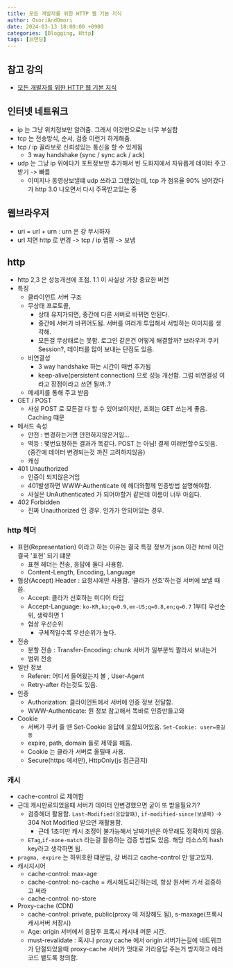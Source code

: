 ```yaml
---
title: 모든 개발자를 위한 HTTP 웹 기본 지식
author: OsoriAndOmori
date: 2024-03-13 18:00:00 +0900
categories: [Blogging, Http]
tags: [브랜딩]
---
```


## 참고 강의
- [모든 개발자를 위한 HTTP 웹 기본 지식](https://www.inflearn.com/course/http-%EC%9B%B9-%EB%84%A4%ED%8A%B8%EC%9B%8C%ED%81%AC/dashboard)

## 인터넷 네트워크
- ip 는 그냥 위치정보만 알려줌. 그래서 이것만으로는 너무 부실함
- tcp 는 전송방식, 순서, 검증 이런거 하게해줌.
- tcp / ip 꼴라보로 신뢰성있는 통신을 할 수 있게됨
  - 3 way handshake (sync / sync ack / ack)
- udp 는 그냥 ip 위에다가 포트정보만 추가해서 빈 도화지에서 자유롭게 데이터 주고받기 -> 빠름
  - 이미지나 동영상보낼떄 udp 쓰라고 그랬었는데, tcp 가 점유율 90% 넘어갔다가 http 3.0 나오면서 다시 주목받고있는 중

## 웹브라우저
- uri = url + urn : urn 은 걍 무시하자
- url 치면 http 로 변경 -> tcp / ip 랩핑 -> 보냄

## http
- http 2,3 은 성능개선에 초점. 1.1 이 사실상 가장 중요한 버전
- 특징
  - 클라이언트 서버 구조
  - 무상태 프로토콜,
    - 상태 유지가되면, 중간에 다른 서버로 바뀌면 안된다.
    - 중간에 서버가 바뀌어도됨. 서버를 여러개 투입해서 서빙하는 이미지를 생각해.
    - 모든걸 무상태로는 못함. 로그인 같은건 어떻게 해결할까? 브라우저 쿠키 Session?, 데이터를 많이 보내는 단점도 있음.
  - 비연결성
    - 3 way handshake 하는 시간이 매번 추가됨
    - keep-alive(persistent connection) 으로 성능 개선함. 그럼 비연결성 이라고 장점이라고 쓰면 될까..?
  - 메세지를 통해 주고 받음
- GET / POST
  - 사실 POST 로 모든걸 다 할 수 있어보이지만, 조회는 GET 쓰는게 좋음. Caching 떄문
- 메서드 속성
  - 안전 : 변경하는거면 안전하지않은거임...
  - 멱등 : 몇번요청하든 결과가 똑같다. POST 는 아님! 결제 여러번할수도잇음. (중간에 데이터 변경되는것 까진 고려하지않음)
  - 캐싱
- 401 Unauthorized
  - 인증이 되지않은거임
  - 401발생하면 WWW-Authenticate 에 헤더와함께 인증방법 설명해야함.
  - 사실은 UnAuthenticated 가 되어야할거 같은데 이름이 너무 아쉽다.
- 402 Forbidden
  - 진짜 Unauthorized 인 경우. 인가가 안되어있는 경우.

### http 헤더
- 표현(Representation) 이라고 하는 이유는 결국 특정 정보가 json 이건 html 이건 결국 '표현' 되기 떄문
  - 표현 헤더는 전송, 응답에 둘다 사용함.
  - Content-Length, Encoding, Language
- 협상(Accept) Header : 요청시에만 사용함. '클라가 선호'하는걸 서버에 보낼 때 씀.
  - Accept: 클라가 선호하는 미디어 타입
  - Accept-Language: `ko-KR,ko;q=0.9,en-US;q=0.8,en;q=0.7` 1부터 우선순위, 생략하면 1
  - 협상 우선순위
    - 구체적일수록 우선순위가 높다.
- 전송
  - 분할 전송 : Transfer-Encoding: chunk 서버가 일부분씩 짤라서 보내는거
  - 범위 전송
- 일반 정보
  - Referer: 어디서 들어왔는지 볼 , User-Agent
  - Retry-after 라는것도 있음.
- 인증
  - Authorization: 클라이언트에서 서버에 인증 정보 전달함.
  - WWW-Authenticate: 뭔 정보 참고해서 똑바로 인증만들고와
- Cookie
  - 서버가 쿠키 줄 떈 Set-Cookie 응답에 포함되어있음. `Set-Cookie: user=홍길동`
  - expire, path, domain 들로 제약을 해둠.
  - Cookie 는 클라가 서버로 올릴때 사용.
  - Secure(https 에서만), HttpOnly(js 접근금지)

### 캐시
- cache-control 로 제어함
- 근데 캐시만료되었을때 서버가 데이터 안변경했으면 굳이 또 받을필요가?
  - 검증헤더 활용함. `Last-Modified(응답할떄)`, `if-modified-since(보낼때)` -> 304 Not Modified  받으면 재활용함.
    - 근데 1초미만 캐시 조정이 불가능해서 날짜기반은 아무래도 정확하지 않음.
  - `ETag`,`if-none-match` 라는걸 활용하는 검증 방법도 있음. 해당 리소스의 hash key라고 생각하면 됨.
- `pragma, expire` 는 하위호환 떄문임, 걍 버리고 cache-control 만 알고있자.
- 캐시지시어
  - cache-control: max-age
  - cache-control: no-cache = 캐시해도되긴하는데, 항상 원서버 가서 검증하고 써라
  - cache-control: no-store
- Proxy-cache (CDN)
  - cache-control: private, public(proxy 에 저장해도 됨), s-maxage(프록시캐시서버 저장시)
  - Age: origin 서버에서 응답후 프록시 캐시내 머문 시간.
  - must-revalidate : 혹시나 proxy cache 에서 origin 서버가는길에 네트워크가 단절되었을때 proxy-cache 서버가 멋대로 가라응답 주는거 방지하고 에러코드 뱉도록 정의함.

